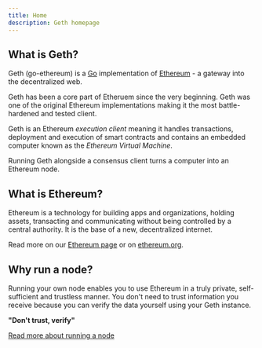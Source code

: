 ```yaml
---
title: Home
description: Geth homepage
---
```


## What is Geth?

Geth (go-ethereum) is a [Go](https://go.dev/) implementation of [Ethereum](http://ethereum.org) - a 
gateway into the decentralized web.

Geth has been a core part of Etheruem since the very beginning. Geth was one of the original 
Ethereum implementations making it the most battle-hardened and tested client.

Geth is an Ethereum *execution client* meaning it handles transactions, deployment and execution 
of smart contracts and contains an embedded computer known as the *Ethereum Virtual Machine*.

Running Geth alongside a consensus client turns a computer into an Ethereum node.



## What is Ethereum?

Ethereum is a technology for building apps and organizations, holding assets, transacting and 
communicating without being controlled by a central authority. It is the base of a new, decentralized
internet.

Read more on our [Ethereum page](/ethereum) or on [ethereum.org](http://ethereum.org).


## Why run a node?

Running your own node enables you to use Ethereum in a truly private, self-sufficient and trustless 
manner. You don't need to trust information you receive because you can verify the data yourself 
using your Geth instance. 

**"Don't trust, verify"**

[Read more about running a node](http://https://ethereum.org/en/run-a-node/#main-content)




